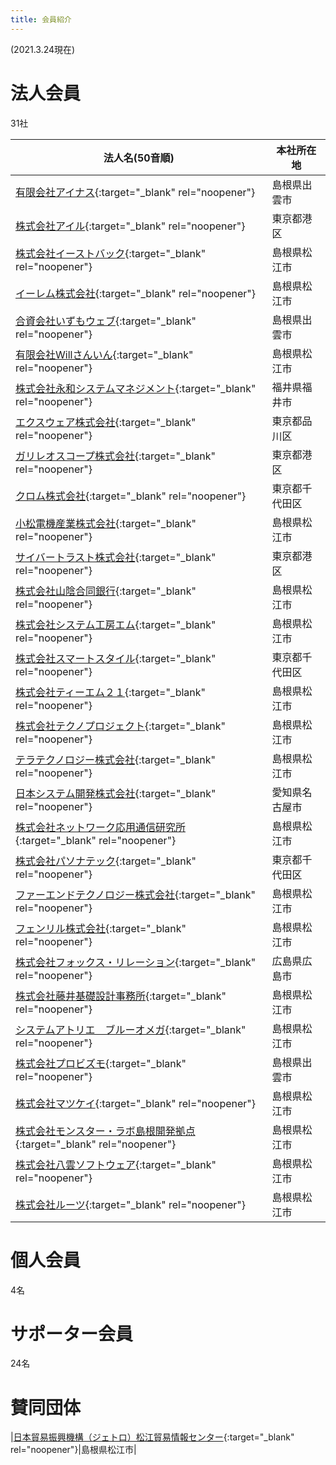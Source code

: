 ```yaml
---
title: 会員紹介
---
```

(2021.3.24現在)  

# 法人会員
31社

|法人名(50音順)|本社所在地|
|---|---|
|[有限会社アイナス](http://www.inas.co.jp/){:target="_blank" rel="noopener"}|島根県出雲市|
|[株式会社アイル](https://www.ill.co.jp/){:target="_blank" rel="noopener"}|東京都港区|
|[株式会社イーストバック](https://www.eastback.co.jp/){:target="_blank" rel="noopener"}|島根県松江市|
|[イーレム株式会社](https://ylem.jp/){:target="_blank" rel="noopener"}|島根県松江市|
|[合資会社いずもウェブ](http://www.izumoweb.com/){:target="_blank" rel="noopener"}|島根県出雲市|
|[有限会社Willさんいん](https://www.will3in.co.jp/){:target="_blank" rel="noopener"}|島根県松江市|
|[株式会社永和システムマネジメント](https://www.esm.co.jp/){:target="_blank" rel="noopener"}|福井県福井市|
|[エクスウェア株式会社](https://www.xware.co.jp/){:target="_blank" rel="noopener"}|東京都品川区|
|[ガリレオスコープ株式会社](http://www.galileoscope.co.jp/){:target="_blank" rel="noopener"}|東京都港区|
|[クロム株式会社](https://www.crom.co.jp/){:target="_blank" rel="noopener"}|東京都千代田区|
|[小松電機産業株式会社](https://www.komatsuelec.co.jp/){:target="_blank" rel="noopener"}|島根県松江市|
|[サイバートラスト株式会社](https://www.cybertrust.co.jp/){:target="_blank" rel="noopener"}|東京都港区|
|[株式会社山陰合同銀行](https://www.gogin.co.jp/){:target="_blank" rel="noopener"}|島根県松江市|
|[株式会社システム工房エム](http://www.kouboum.co.jp/){:target="_blank" rel="noopener"}|島根県松江市|
|[株式会社スマートスタイル](https://www.s-style.co.jp/){:target="_blank" rel="noopener"}|東京都千代田区|
|[株式会社ティーエム２１](http://www.tm-21.com/){:target="_blank" rel="noopener"}|島根県松江市|
|[株式会社テクノプロジェクト](https://www.tpj.co.jp/){:target="_blank" rel="noopener"}|島根県松江市|
|[テラテクノロジー株式会社](https://www.teratech.co.jp/){:target="_blank" rel="noopener"}|島根県松江市|
|[日本システム開発株式会社](https://www.nskint.co.jp/){:target="_blank" rel="noopener"}|愛知県名古屋市|
|[株式会社ネットワーク応用通信研究所](https://www.netlab.jp/){:target="_blank" rel="noopener"}|島根県松江市|
|[株式会社パソナテック](https://www.pasonatech.co.jp/){:target="_blank" rel="noopener"}|東京都千代田区|
|[ファーエンドテクノロジー株式会社](https://www.farend.co.jp/){:target="_blank" rel="noopener"}|島根県松江市|
|[フェンリル株式会社](https://www.fenrir-inc.com/){:target="_blank" rel="noopener"}|島根県松江市|
|[株式会社フォックス・リレーション](https://www.fox-r.com/){:target="_blank" rel="noopener"}|広島県広島市|
|[株式会社藤井基礎設計事務所](http://www.fujii-kiso.co.jp/){:target="_blank" rel="noopener"}|島根県松江市|
|[システムアトリエ　ブルーオメガ](https://blueomega.jp/){:target="_blank" rel="noopener"}|島根県松江市|
|[株式会社プロビズモ](https://www.probizmo.co.jp/){:target="_blank" rel="noopener"}|島根県出雲市|
|[株式会社マツケイ](http://www.matsukei.co.jp/){:target="_blank" rel="noopener"}|島根県松江市|
|[株式会社モンスター・ラボ島根開発拠点](https://monstar-lab.com/){:target="_blank" rel="noopener"}|島根県松江市|
|[株式会社八雲ソフトウェア](https://8clouds.co.jp/){:target="_blank" rel="noopener"}|島根県松江市|
|[株式会社ルーツ](http://tokyo-roots.selfip.com/){:target="_blank" rel="noopener"}|島根県松江市|

# 個人会員
4名

# サポーター会員
24名

# 賛同団体

|[日本貿易振興機構（ジェトロ）松江貿易情報センター](https://www.jetro.go.jp/){:target="_blank" rel="noopener"}|島根県松江市|
